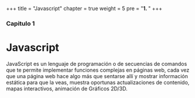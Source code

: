 +++
title = "Javascript"
chapter = true
weight = 5
pre = "<b>1. </b>"
+++

### Capitulo 1

# Javascript

<p> JavaScript es un lenguaje de programación o de secuencias de comandos que te permite implementar funciones complejas en páginas web, cada vez que una página web hace algo más que sentarse allí y mostrar información estática para que la veas, muestra oportunas actualizaciones de contenido, mapas interactivos, animación de Gráficos 2D/3D. </p>
